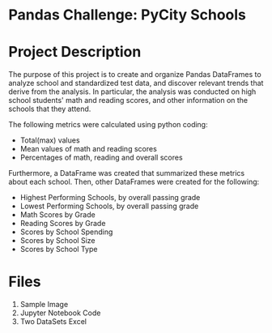 # Pandas Challenge: PyCity Schools

# Project Description
The purpose of this project is to create and organize Pandas DataFrames to analyze school and standardized test data, and discover relevant trends that derive from the analysis. In particular, the analysis was conducted on high school students' math and reading scores, and other information on the schools that they attend.

The following metrics were calculated using python coding:
- Total(max) values
- Mean values of math and reading scores
- Percentages of math, reading and overall scores

Furthermore, a DataFrame was created that summarized these metrics about each school. Then, other DataFrames were created for the following:
- Highest Performing Schools, by overall passing grade
- Lowest Performing Schools, by overall passing grade
- Math Scores by Grade
- Reading Scores by Grade
- Scores by School Spending
- Scores by School Size
- Scores by School Type

# Files
1. Sample Image
2. Jupyter Notebook Code
3. Two DataSets Excel


 
